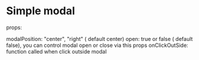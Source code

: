 # Simple modal

props:

modalPosition: "center", "right" ( default center)
open: true or false ( default false), you can control modal open or close via this props
onClickOutSide: function called when click outside modal

